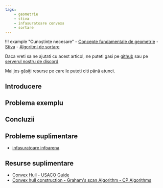 ```yaml
---
tags:
    - geometrie
    - stiva
    - infasuratoare convexa
    - sortare
---
```


!!! example "Cunoștințe necesare"
    - [Concepte fundamentale de geometrie](../mediu/basic-geometry.md)
    - [Stiva](../mediu/stack.md)
    - [Algoritmi de sortare](../usor/sorting.md)

Daca vreti sa ne ajutati cu acest articol, ne puteti gasi pe
[github](https://github.com/roalgo-discord/arhiva-educationala) sau pe [serverul
nostru de discord](https://discord.gg/vdDRSmg3fC)

Mai jos găsiți resurse pe care le puteți citi până atunci.

## Introducere

## Problema exemplu

## Concluzii

## Probleme suplimentare

- [infasuratoare infoarena](https://infoarena.ro/problema/infasuratoare)

## Resurse suplimentare

- [Convex Hull - USACO Guide](https://usaco.guide/plat/convex-hull)
- [Convex hull construction - Graham's scan Algorithm - CP
  Algorithms](https://cp-algorithms.com/geometry/convex-hull.html)
